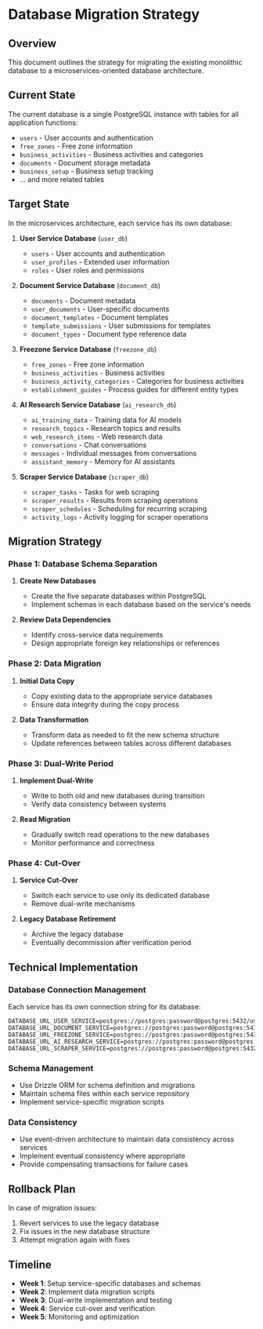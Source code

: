 # Database Migration Strategy

## Overview

This document outlines the strategy for migrating the existing monolithic database to a microservices-oriented database architecture.

## Current State

The current database is a single PostgreSQL instance with tables for all application functions:

- `users` - User accounts and authentication
- `free_zones` - Free zone information
- `business_activities` - Business activities and categories
- `documents` - Document storage metadata
- `business_setup` - Business setup tracking
- ... and more related tables

## Target State

In the microservices architecture, each service has its own database:

1. **User Service Database** (`user_db`)
   - `users` - User accounts and authentication
   - `user_profiles` - Extended user information
   - `roles` - User roles and permissions

2. **Document Service Database** (`document_db`)
   - `documents` - Document metadata
   - `user_documents` - User-specific documents
   - `document_templates` - Document templates
   - `template_submissions` - User submissions for templates
   - `document_types` - Document type reference data

3. **Freezone Service Database** (`freezone_db`)
   - `free_zones` - Free zone information
   - `business_activities` - Business activities 
   - `business_activity_categories` - Categories for business activities
   - `establishment_guides` - Process guides for different entity types

4. **AI Research Service Database** (`ai_research_db`)
   - `ai_training_data` - Training data for AI models
   - `research_topics` - Research topics and results
   - `web_research_items` - Web research data
   - `conversations` - Chat conversations
   - `messages` - Individual messages from conversations
   - `assistant_memory` - Memory for AI assistants

5. **Scraper Service Database** (`scraper_db`)
   - `scraper_tasks` - Tasks for web scraping
   - `scraper_results` - Results from scraping operations
   - `scraper_schedules` - Scheduling for recurring scraping
   - `activity_logs` - Activity logging for scraper operations

## Migration Strategy

### Phase 1: Database Schema Separation

1. **Create New Databases**
   - Create the five separate databases within PostgreSQL
   - Implement schemas in each database based on the service's needs

2. **Review Data Dependencies**
   - Identify cross-service data requirements
   - Design appropriate foreign key relationships or references

### Phase 2: Data Migration

1. **Initial Data Copy**
   - Copy existing data to the appropriate service databases
   - Ensure data integrity during the copy process

2. **Data Transformation**
   - Transform data as needed to fit the new schema structure
   - Update references between tables across different databases

### Phase 3: Dual-Write Period

1. **Implement Dual-Write**
   - Write to both old and new databases during transition
   - Verify data consistency between systems

2. **Read Migration**
   - Gradually switch read operations to the new databases
   - Monitor performance and correctness

### Phase 4: Cut-Over

1. **Service Cut-Over**
   - Switch each service to use only its dedicated database
   - Remove dual-write mechanisms

2. **Legacy Database Retirement**
   - Archive the legacy database
   - Eventually decommission after verification period

## Technical Implementation

### Database Connection Management

Each service has its own connection string for its database:

```
DATABASE_URL_USER_SERVICE=postgres://postgres:password@postgres:5432/user_db
DATABASE_URL_DOCUMENT_SERVICE=postgres://postgres:password@postgres:5432/document_db
DATABASE_URL_FREEZONE_SERVICE=postgres://postgres:password@postgres:5432/freezone_db
DATABASE_URL_AI_RESEARCH_SERVICE=postgres://postgres:password@postgres:5432/ai_research_db
DATABASE_URL_SCRAPER_SERVICE=postgres://postgres:password@postgres:5432/scraper_db
```

### Schema Management

- Use Drizzle ORM for schema definition and migrations
- Maintain schema files within each service repository
- Implement service-specific migration scripts

### Data Consistency

- Use event-driven architecture to maintain data consistency across services
- Implement eventual consistency where appropriate
- Provide compensating transactions for failure cases

## Rollback Plan

In case of migration issues:

1. Revert services to use the legacy database
2. Fix issues in the new database structure
3. Attempt migration again with fixes

## Timeline

- **Week 1**: Setup service-specific databases and schemas
- **Week 2**: Implement data migration scripts
- **Week 3**: Dual-write implementation and testing
- **Week 4**: Service cut-over and verification
- **Week 5**: Monitoring and optimization
